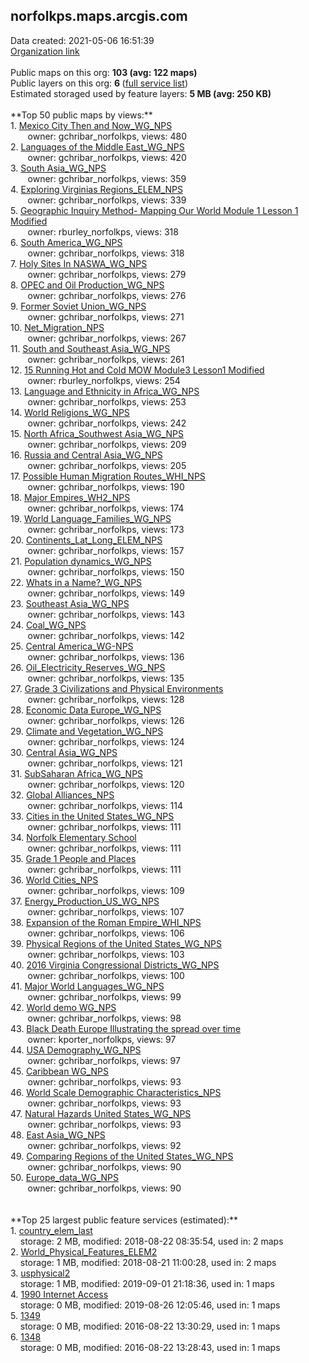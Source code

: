 <h2>norfolkps.maps.arcgis.com</h2> Data created: 2021-05-06 16:51:39 <br /><a target='new' href='https://norfolkps.maps.arcgis.com'>Organization link</a><br /><br />Public maps on this org: <b>103 (avg: 122 maps)</b><br />Public layers on this org: <b>6 </b>(<a target='new' href='https://services.arcgis.com/grZq8OsvG4UPYeTp/ArcGIS/rest/services'>full service list</a>)<br />Estimated storaged used by feature layers: <b>5 MB (avg: 250 KB)</b><br /><br />**Top 50 public maps by views:**<br />  1. <a target='new' href='https://www.arcgis.com/home/item.html?id=a7665b9660f24f0fbcc83e1255bf0fdf'>Mexico City Then and Now_WG_NPS</a> <br />  &nbsp;&nbsp;&nbsp;&nbsp; &nbsp;&nbsp;owner: gchribar_norfolkps, views: 480<br />  2. <a target='new' href='https://www.arcgis.com/home/item.html?id=5e83ca090a394510966bd3e2dacc3aa8'>Languages of the Middle East_WG_NPS</a> <br />  &nbsp;&nbsp;&nbsp;&nbsp; &nbsp;&nbsp;owner: gchribar_norfolkps, views: 420<br />  3. <a target='new' href='https://www.arcgis.com/home/item.html?id=c9a2c9b190ea4137ba7c775dd927ffb4'>South Asia_WG_NPS</a> <br />  &nbsp;&nbsp;&nbsp;&nbsp; &nbsp;&nbsp;owner: gchribar_norfolkps, views: 359<br />  4. <a target='new' href='https://www.arcgis.com/home/item.html?id=5e7f33adca6a4622901a086d9bd919d2'>Exploring Virginias Regions_ELEM_NPS</a> <br />  &nbsp;&nbsp;&nbsp;&nbsp; &nbsp;&nbsp;owner: gchribar_norfolkps, views: 339<br />  5. <a target='new' href='https://www.arcgis.com/home/item.html?id=561e72ae7c234ee88d4903cd79cf351d'>Geographic Inquiry Method- Mapping Our World Module 1 Lesson 1 Modified</a> <br />  &nbsp;&nbsp;&nbsp;&nbsp; &nbsp;&nbsp;owner: rburley_norfolkps, views: 318<br />  6. <a target='new' href='https://www.arcgis.com/home/item.html?id=b5d389ab0341479d806108992ee86dcd'>South America_WG_NPS</a> <br />  &nbsp;&nbsp;&nbsp;&nbsp; &nbsp;&nbsp;owner: gchribar_norfolkps, views: 318<br />  7. <a target='new' href='https://www.arcgis.com/home/item.html?id=3c3967e347f24ce492e0ed88f4bbefcf'>Holy Sites In NASWA_WG_NPS</a> <br />  &nbsp;&nbsp;&nbsp;&nbsp; &nbsp;&nbsp;owner: gchribar_norfolkps, views: 279<br />  8. <a target='new' href='https://www.arcgis.com/home/item.html?id=19553974cdfe46aa87218239407ec9d8'>OPEC and Oil Production_WG_NPS</a> <br />  &nbsp;&nbsp;&nbsp;&nbsp; &nbsp;&nbsp;owner: gchribar_norfolkps, views: 276<br />  9. <a target='new' href='https://www.arcgis.com/home/item.html?id=7e60d20acaf04c61a73c9692a501b705'>Former Soviet Union_WG_NPS</a> <br />  &nbsp;&nbsp;&nbsp;&nbsp; &nbsp;&nbsp;owner: gchribar_norfolkps, views: 271<br />  10. <a target='new' href='https://www.arcgis.com/home/item.html?id=eb03d71a574c44a288343bccd35000b7'>Net_Migration_NPS</a> <br />  &nbsp;&nbsp;&nbsp;&nbsp; &nbsp;&nbsp;owner: gchribar_norfolkps, views: 267<br />  11. <a target='new' href='https://www.arcgis.com/home/item.html?id=b0e24aab55c349d1ad1050f27b12461e'>South and Southeast Asia_WG_NPS</a> <br />  &nbsp;&nbsp;&nbsp;&nbsp; &nbsp;&nbsp;owner: gchribar_norfolkps, views: 261<br />  12. <a target='new' href='https://www.arcgis.com/home/item.html?id=4d8d0177850f4e71ae5781590fe4a0db'>15 Running Hot and Cold MOW Module3 Lesson1 Modified</a> <br />  &nbsp;&nbsp;&nbsp;&nbsp; &nbsp;&nbsp;owner: rburley_norfolkps, views: 254<br />  13. <a target='new' href='https://www.arcgis.com/home/item.html?id=51ad1a41d1cc4f7f87159fc8be2471ea'>Language and Ethnicity in Africa_WG_NPS</a> <br />  &nbsp;&nbsp;&nbsp;&nbsp; &nbsp;&nbsp;owner: gchribar_norfolkps, views: 253<br />  14. <a target='new' href='https://www.arcgis.com/home/item.html?id=9975bc5de0bb4cc7bee5b5a3051cf7ba'>World Religions_WG_NPS</a> <br />  &nbsp;&nbsp;&nbsp;&nbsp; &nbsp;&nbsp;owner: gchribar_norfolkps, views: 242<br />  15. <a target='new' href='https://www.arcgis.com/home/item.html?id=d3c956d2633648139cfebe20e4943265'>North Africa_Southwest Asia_WG_NPS</a> <br />  &nbsp;&nbsp;&nbsp;&nbsp; &nbsp;&nbsp;owner: gchribar_norfolkps, views: 209<br />  16. <a target='new' href='https://www.arcgis.com/home/item.html?id=5759c34b525841b0a97d3e5c08c75c5f'>Russia and Central Asia_WG_NPS</a> <br />  &nbsp;&nbsp;&nbsp;&nbsp; &nbsp;&nbsp;owner: gchribar_norfolkps, views: 205<br />  17. <a target='new' href='https://www.arcgis.com/home/item.html?id=65e489c8f898419a9f9a9d333f77e14d'>Possible Human Migration Routes_WHI_NPS</a> <br />  &nbsp;&nbsp;&nbsp;&nbsp; &nbsp;&nbsp;owner: gchribar_norfolkps, views: 190<br />  18. <a target='new' href='https://www.arcgis.com/home/item.html?id=10f93d91b25047bc940799723b162f43'>Major Empires_WH2_NPS</a> <br />  &nbsp;&nbsp;&nbsp;&nbsp; &nbsp;&nbsp;owner: gchribar_norfolkps, views: 174<br />  19. <a target='new' href='https://www.arcgis.com/home/item.html?id=20b59f7b751a4d2baebfde11cb7d8d60'>World Language_Families_WG_NPS</a> <br />  &nbsp;&nbsp;&nbsp;&nbsp; &nbsp;&nbsp;owner: gchribar_norfolkps, views: 173<br />  20. <a target='new' href='https://www.arcgis.com/home/item.html?id=b0163bc1c383459daf0460f2fb0cea23'>Continents_Lat_Long_ELEM_NPS</a> <br />  &nbsp;&nbsp;&nbsp;&nbsp; &nbsp;&nbsp;owner: gchribar_norfolkps, views: 157<br />  21. <a target='new' href='https://www.arcgis.com/home/item.html?id=452f568894434af7b4c5d105eb0ec3b3'>Population dynamics_WG_NPS</a> <br />  &nbsp;&nbsp;&nbsp;&nbsp; &nbsp;&nbsp;owner: gchribar_norfolkps, views: 150<br />  22. <a target='new' href='https://www.arcgis.com/home/item.html?id=b36c27eb867545449c7db63bdb7a0980'>Whats in a Name?_WG_NPS</a> <br />  &nbsp;&nbsp;&nbsp;&nbsp; &nbsp;&nbsp;owner: gchribar_norfolkps, views: 149<br />  23. <a target='new' href='https://www.arcgis.com/home/item.html?id=5a83004b9f834c869a5ebd7d34c30692'>Southeast Asia_WG_NPS</a> <br />  &nbsp;&nbsp;&nbsp;&nbsp; &nbsp;&nbsp;owner: gchribar_norfolkps, views: 143<br />  24. <a target='new' href='https://www.arcgis.com/home/item.html?id=c20f50ba7fe04bed9ee8d67e06ef9e67'>Coal_WG_NPS</a> <br />  &nbsp;&nbsp;&nbsp;&nbsp; &nbsp;&nbsp;owner: gchribar_norfolkps, views: 142<br />  25. <a target='new' href='https://www.arcgis.com/home/item.html?id=7d62c1d070ab48fdafcf8eca7354da1d'>Central America_WG-NPS</a> <br />  &nbsp;&nbsp;&nbsp;&nbsp; &nbsp;&nbsp;owner: gchribar_norfolkps, views: 136<br />  26. <a target='new' href='https://www.arcgis.com/home/item.html?id=c4581723de8e48e688b445945e002d5b'>Oil_Electricity_Reserves_WG_NPS</a> <br />  &nbsp;&nbsp;&nbsp;&nbsp; &nbsp;&nbsp;owner: gchribar_norfolkps, views: 135<br />  27. <a target='new' href='https://www.arcgis.com/home/item.html?id=82ce57c3bc23472693e639af5d207aba'>Grade 3 Civilizations and Physical Environments</a> <br />  &nbsp;&nbsp;&nbsp;&nbsp; &nbsp;&nbsp;owner: gchribar_norfolkps, views: 128<br />  28. <a target='new' href='https://www.arcgis.com/home/item.html?id=ce6ce334f5934280b0c3a08440461fb9'>Economic Data Europe_WG_NPS</a> <br />  &nbsp;&nbsp;&nbsp;&nbsp; &nbsp;&nbsp;owner: gchribar_norfolkps, views: 126<br />  29. <a target='new' href='https://www.arcgis.com/home/item.html?id=ff48f5371d494071b2887e9b6193c13f'>Climate and Vegetation_WG_NPS</a> <br />  &nbsp;&nbsp;&nbsp;&nbsp; &nbsp;&nbsp;owner: gchribar_norfolkps, views: 124<br />  30. <a target='new' href='https://www.arcgis.com/home/item.html?id=aa952b986ab540ae8746fdf3f2700537'>Central Asia_WG_NPS</a> <br />  &nbsp;&nbsp;&nbsp;&nbsp; &nbsp;&nbsp;owner: gchribar_norfolkps, views: 121<br />  31. <a target='new' href='https://www.arcgis.com/home/item.html?id=cb34c02fc2b946caad57441b6854061a'>SubSaharan Africa_WG_NPS</a> <br />  &nbsp;&nbsp;&nbsp;&nbsp; &nbsp;&nbsp;owner: gchribar_norfolkps, views: 120<br />  32. <a target='new' href='https://www.arcgis.com/home/item.html?id=311f3129bb9c4e25b01a9bd502b6ce6b'>Global Alliances_NPS</a> <br />  &nbsp;&nbsp;&nbsp;&nbsp; &nbsp;&nbsp;owner: gchribar_norfolkps, views: 114<br />  33. <a target='new' href='https://www.arcgis.com/home/item.html?id=2607a5386b24435eb131ae931676e0f9'>Cities in the United States_WG_NPS</a> <br />  &nbsp;&nbsp;&nbsp;&nbsp; &nbsp;&nbsp;owner: gchribar_norfolkps, views: 111<br />  34. <a target='new' href='https://www.arcgis.com/home/item.html?id=524a765fcc924744a54bf531e91f8328'>Norfolk Elementary School</a> <br />  &nbsp;&nbsp;&nbsp;&nbsp; &nbsp;&nbsp;owner: gchribar_norfolkps, views: 111<br />  35. <a target='new' href='https://www.arcgis.com/home/item.html?id=0f5f7731fee34876b199dc35901cd7b9'>Grade 1 People and Places</a> <br />  &nbsp;&nbsp;&nbsp;&nbsp; &nbsp;&nbsp;owner: gchribar_norfolkps, views: 111<br />  36. <a target='new' href='https://www.arcgis.com/home/item.html?id=75d4f65ed66f448abb7f84d2793d2dd3'>World Cities_NPS</a> <br />  &nbsp;&nbsp;&nbsp;&nbsp; &nbsp;&nbsp;owner: gchribar_norfolkps, views: 109<br />  37. <a target='new' href='https://www.arcgis.com/home/item.html?id=340a8e58b1bf475883d292625d54e7ea'>Energy_Production_US_WG_NPS</a> <br />  &nbsp;&nbsp;&nbsp;&nbsp; &nbsp;&nbsp;owner: gchribar_norfolkps, views: 107<br />  38. <a target='new' href='https://www.arcgis.com/home/item.html?id=0a690120dae741618dae6e5c81e4ff6d'>Expansion of the Roman Empire_WHI_NPS</a> <br />  &nbsp;&nbsp;&nbsp;&nbsp; &nbsp;&nbsp;owner: gchribar_norfolkps, views: 106<br />  39. <a target='new' href='https://www.arcgis.com/home/item.html?id=3eaa076afec14225a4560f66cf1d3f69'>Physical Regions of the United States_WG_NPS</a> <br />  &nbsp;&nbsp;&nbsp;&nbsp; &nbsp;&nbsp;owner: gchribar_norfolkps, views: 103<br />  40. <a target='new' href='https://www.arcgis.com/home/item.html?id=350641a7e2b944f7ba8a9cb999ff5173'>2016 Virginia Congressional Districts_WG_NPS</a> <br />  &nbsp;&nbsp;&nbsp;&nbsp; &nbsp;&nbsp;owner: gchribar_norfolkps, views: 100<br />  41. <a target='new' href='https://www.arcgis.com/home/item.html?id=1aa9e097f44340b98572b7cc69c3f248'>Major World Languages_WG_NPS</a> <br />  &nbsp;&nbsp;&nbsp;&nbsp; &nbsp;&nbsp;owner: gchribar_norfolkps, views: 99<br />  42. <a target='new' href='https://www.arcgis.com/home/item.html?id=d266c8c3cb3446f091d4a253b7826e38'>World demo WG_NPS</a> <br />  &nbsp;&nbsp;&nbsp;&nbsp; &nbsp;&nbsp;owner: gchribar_norfolkps, views: 98<br />  43. <a target='new' href='https://www.arcgis.com/home/item.html?id=ce5d642131f145b3bf86ec86e910a00d'>Black Death Europe Illustrating the spread over time</a> <br />  &nbsp;&nbsp;&nbsp;&nbsp; &nbsp;&nbsp;owner: kporter_norfolkps, views: 97<br />  44. <a target='new' href='https://www.arcgis.com/home/item.html?id=a6a07b0c02bd400f84877360b47ea22d'>USA Demography_WG_NPS</a> <br />  &nbsp;&nbsp;&nbsp;&nbsp; &nbsp;&nbsp;owner: gchribar_norfolkps, views: 97<br />  45. <a target='new' href='https://www.arcgis.com/home/item.html?id=de200dbda95c49ad870b22b749937a1b'>Caribbean WG_NPS</a> <br />  &nbsp;&nbsp;&nbsp;&nbsp; &nbsp;&nbsp;owner: gchribar_norfolkps, views: 93<br />  46. <a target='new' href='https://www.arcgis.com/home/item.html?id=c60f405c22a54bb9aec26de1d1c2f0e9'>World Scale Demographic Characteristics_NPS</a> <br />  &nbsp;&nbsp;&nbsp;&nbsp; &nbsp;&nbsp;owner: gchribar_norfolkps, views: 93<br />  47. <a target='new' href='https://www.arcgis.com/home/item.html?id=334a0f096a7b4eacb863c39cfe39f983'>Natural Hazards United States_WG_NPS</a> <br />  &nbsp;&nbsp;&nbsp;&nbsp; &nbsp;&nbsp;owner: gchribar_norfolkps, views: 93<br />  48. <a target='new' href='https://www.arcgis.com/home/item.html?id=969f7d7c08bb4467866273b25c8ef06f'>East Asia_WG_NPS</a> <br />  &nbsp;&nbsp;&nbsp;&nbsp; &nbsp;&nbsp;owner: gchribar_norfolkps, views: 92<br />  49. <a target='new' href='https://www.arcgis.com/home/item.html?id=5c9e6a9ab3f84aef8fea87f803d5fb46'>Comparing Regions of the United States_WG_NPS</a> <br />  &nbsp;&nbsp;&nbsp;&nbsp; &nbsp;&nbsp;owner: gchribar_norfolkps, views: 90<br />  50. <a target='new' href='https://www.arcgis.com/home/item.html?id=dcab64269e634b4cab9f6b684a1ca0c1'>Europe_data_WG_NPS</a> <br />  &nbsp;&nbsp;&nbsp;&nbsp; &nbsp;&nbsp;owner: gchribar_norfolkps, views: 90<br /><br /><br />**Top 25 largest public feature services (estimated):**<br /> 1. <a target='new' href='https://www.arcgis.com/home/item.html?id=ac1c8ec393d44ebab48df92e97549228'>country_elem_last</a><br /> &nbsp;&nbsp;&nbsp;&nbsp;storage: 2 MB, modified: 2018-08-22 08:35:54,  used in: 2 maps<br /> 2. <a target='new' href='https://www.arcgis.com/home/item.html?id=093f25d768d04b6d88f300d371270238'>World_Physical_Features_ELEM2</a><br /> &nbsp;&nbsp;&nbsp;&nbsp;storage: 1 MB, modified: 2018-08-21 11:00:28,  used in: 2 maps<br /> 3. <a target='new' href='https://www.arcgis.com/home/item.html?id=6b71a4f68fe64791a0f64f7281be04c1'>usphysical2</a><br /> &nbsp;&nbsp;&nbsp;&nbsp;storage: 1 MB, modified: 2019-09-01 21:18:36,  used in: 1 maps<br /> 4. <a target='new' href='https://www.arcgis.com/home/item.html?id=f6c38e63733f4a83a79a8022d0437ebf'>1990 Internet Access</a><br /> &nbsp;&nbsp;&nbsp;&nbsp;storage: 0 MB, modified: 2019-08-26 12:05:46,  used in: 1 maps<br /> 5. <a target='new' href='https://www.arcgis.com/home/item.html?id=93b296eaad6b4906aff582bb862dd7eb'>1349</a><br /> &nbsp;&nbsp;&nbsp;&nbsp;storage: 0 MB, modified: 2016-08-22 13:30:29,  used in: 1 maps<br /> 6. <a target='new' href='https://www.arcgis.com/home/item.html?id=e09993a5528b4adf8799322fe05de5ee'>1348</a><br /> &nbsp;&nbsp;&nbsp;&nbsp;storage: 0 MB, modified: 2016-08-22 13:28:43,  used in: 1 maps<br />